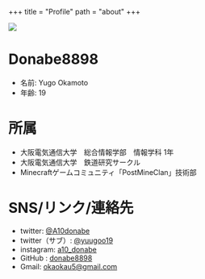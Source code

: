 +++
title = "Profile"
path = "about"
+++


<img src="img/aho.png" style="max-width: 200px"  />

# Donabe8898
- 名前: Yugo Okamoto
- 年齢: 19

# 所属
- 大阪電気通信大学　総合情報学部　情報学科 1年
- 大阪電気通信大学　鉄道研究サークル
- Minecraftゲームコミュニティ「PostMineClan」技術部

# SNS/リンク/連絡先
- twitter: [@A10donabe](https://twitter.com/A10donabe)
- twitter（サブ）: [@yuugoo19](https://twitter.com/yuugoo19)
- instagram: [a10_donabe](https://www.instagram.com/a10_donabe/)
- GitHub : [donabe8898](https://github.com/donabe8898)
- Gmail: [okaokau5@gmail.com](okaokau5@gmail.com)
